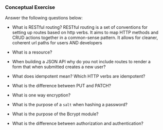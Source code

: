 ### Conceptual Exercise

Answer the following questions below:

- What is RESTful routing?
RESTful routing is a set of conventions for setting up routes based on http verbs. It aims to map HTTP methods and CRUD actions together in a common-sense pattern. It allows for cleaner, coherent url paths for users AND developers

- What is a resource?


- When building a JSON API why do you not include routes to render a form that when submitted creates a new user?

- What does idempotent mean? Which HTTP verbs are idempotent?

- What is the difference between PUT and PATCH?

- What is one way encryption?

- What is the purpose of a `salt` when hashing a password?

- What is the purpose of the Bcrypt module?

- What is the difference between authorization and authentication?
